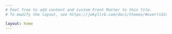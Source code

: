 ```yaml
---
# Feel free to add content and custom Front Matter to this file.
# To modify the layout, see https://jekyllrb.com/docs/themes/#overriding-theme-defaults

layout: home
---
```

<style>
/* Custom styles for the home page */
.header-title {
  
  font-size: 64px
}
</style>